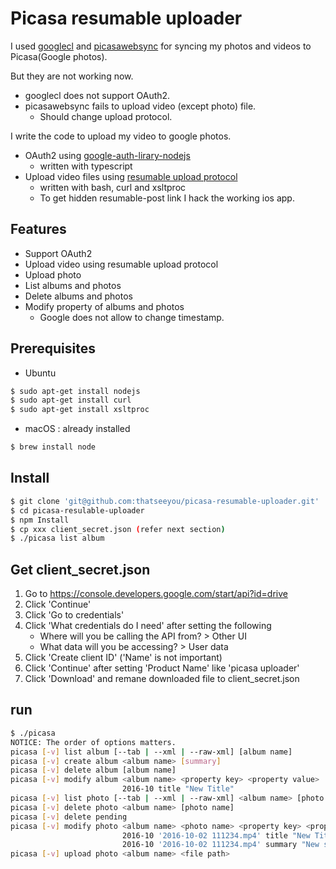 # Picasa resumable uploader
I used [googlecl](https://code.google.com/archive/p/googlecl/) and [picasawebsync](https://github.com/leocrawford/picasawebsync) for syncing my photos and videos to Picasa(Google photos).

But they are not working now.
- googlecl does not support OAuth2.
- picasawebsync fails to upload video (except photo) file.
    - Should change upload protocol.

I write the code to upload my video to google photos.
- OAuth2 using [google-auth-lirary-nodejs](https://github.com/google/google-auth-library-nodejs)
    - written with typescript
- Upload video files using [resumable upload protocol](https://developers.google.com/gdata/docs/resumable_upload)
    - written with bash, curl and xsltproc
    - To get hidden resumable-post link I hack the working ios app. 

## Features
- Support OAuth2
- Upload video using resumable upload protocol 
- Upload photo
- List albums and photos
- Delete albums and photos
- Modify property of albums and photos
    - Google does not allow to change timestamp.

## Prerequisites
* Ubuntu
```bash
$ sudo apt-get install nodejs
$ sudo apt-get install curl
$ sudo apt-get install xsltproc
```

* macOS : already installed
```bash
$ brew install node
```

## Install
```bash
$ git clone 'git@github.com:thatseeyou/picasa-resumable-uploader.git'
$ cd picasa-resulable-uploader
$ npm Install
$ cp xxx client_secret.json (refer next section)
$ ./picasa list album
```

## Get client_secret.json
1. Go to https://console.developers.google.com/start/api?id=drive
2. Click 'Continue'
3. Click 'Go to credentials'
4. Click 'What credentials do I need' after setting the following
    - Where will you be calling the API from? > Other UI
    - What data will you be accessing? > User data
5. Click 'Create client ID' ('Name' is not important)
6. Click 'Continue' after setting 'Product Name' like 'picasa uploader'
7. Click 'Download' and remane downloaded file to client_secret.json

## run
```bash
$ ./picasa
NOTICE: The order of options matters.
picasa [-v] list album [--tab | --xml | --raw-xml] [album name]
picasa [-v] create album <album name> [summary] 
picasa [-v] delete album [album name]
picasa [-v] modify album <album name> <property key> <property value>
                         2016-10 title "New Title"
picasa [-v] list photo [--tab | --xml | --raw-xml] <album name> [photo name]
picasa [-v] delete photo <album name> [photo name]
picasa [-v] delete pending
picasa [-v] modify photo <album name> <photo name> <property key> <property value>
                         2016-10 '2016-10-02 111234.mp4' title "New Title"
                         2016-10 '2016-10-02 111234.mp4' summary "New summary"
picasa [-v] upload photo <album name> <file path>
```

